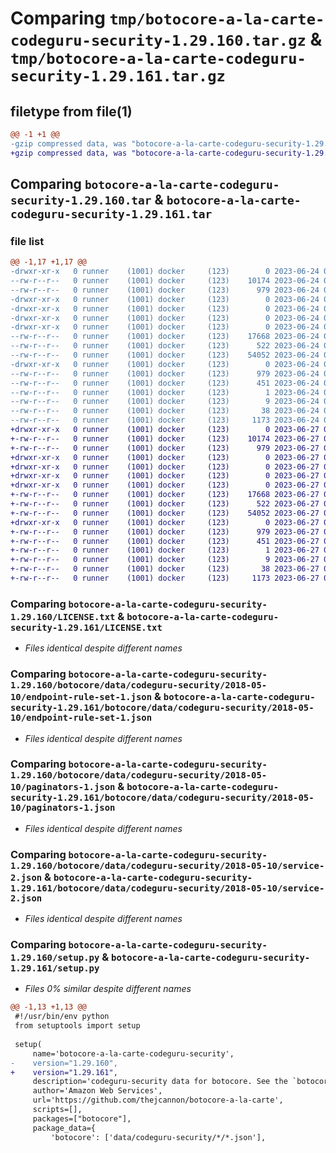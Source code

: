 # Comparing `tmp/botocore-a-la-carte-codeguru-security-1.29.160.tar.gz` & `tmp/botocore-a-la-carte-codeguru-security-1.29.161.tar.gz`

## filetype from file(1)

```diff
@@ -1 +1 @@
-gzip compressed data, was "botocore-a-la-carte-codeguru-security-1.29.160.tar", last modified: Sat Jun 24 01:41:02 2023, max compression
+gzip compressed data, was "botocore-a-la-carte-codeguru-security-1.29.161.tar", last modified: Tue Jun 27 01:44:44 2023, max compression
```

## Comparing `botocore-a-la-carte-codeguru-security-1.29.160.tar` & `botocore-a-la-carte-codeguru-security-1.29.161.tar`

### file list

```diff
@@ -1,17 +1,17 @@
-drwxr-xr-x   0 runner    (1001) docker     (123)        0 2023-06-24 01:41:02.402968 botocore-a-la-carte-codeguru-security-1.29.160/
--rw-r--r--   0 runner    (1001) docker     (123)    10174 2023-06-24 01:41:02.000000 botocore-a-la-carte-codeguru-security-1.29.160/LICENSE.txt
--rw-r--r--   0 runner    (1001) docker     (123)      979 2023-06-24 01:41:02.402968 botocore-a-la-carte-codeguru-security-1.29.160/PKG-INFO
-drwxr-xr-x   0 runner    (1001) docker     (123)        0 2023-06-24 01:41:02.398968 botocore-a-la-carte-codeguru-security-1.29.160/botocore/
-drwxr-xr-x   0 runner    (1001) docker     (123)        0 2023-06-24 01:41:02.398968 botocore-a-la-carte-codeguru-security-1.29.160/botocore/data/
-drwxr-xr-x   0 runner    (1001) docker     (123)        0 2023-06-24 01:41:02.398968 botocore-a-la-carte-codeguru-security-1.29.160/botocore/data/codeguru-security/
-drwxr-xr-x   0 runner    (1001) docker     (123)        0 2023-06-24 01:41:02.398968 botocore-a-la-carte-codeguru-security-1.29.160/botocore/data/codeguru-security/2018-05-10/
--rw-r--r--   0 runner    (1001) docker     (123)    17668 2023-06-24 01:40:51.000000 botocore-a-la-carte-codeguru-security-1.29.160/botocore/data/codeguru-security/2018-05-10/endpoint-rule-set-1.json
--rw-r--r--   0 runner    (1001) docker     (123)      522 2023-06-24 01:40:51.000000 botocore-a-la-carte-codeguru-security-1.29.160/botocore/data/codeguru-security/2018-05-10/paginators-1.json
--rw-r--r--   0 runner    (1001) docker     (123)    54052 2023-06-24 01:40:51.000000 botocore-a-la-carte-codeguru-security-1.29.160/botocore/data/codeguru-security/2018-05-10/service-2.json
-drwxr-xr-x   0 runner    (1001) docker     (123)        0 2023-06-24 01:41:02.402968 botocore-a-la-carte-codeguru-security-1.29.160/botocore_a_la_carte_codeguru_security.egg-info/
--rw-r--r--   0 runner    (1001) docker     (123)      979 2023-06-24 01:41:02.000000 botocore-a-la-carte-codeguru-security-1.29.160/botocore_a_la_carte_codeguru_security.egg-info/PKG-INFO
--rw-r--r--   0 runner    (1001) docker     (123)      451 2023-06-24 01:41:02.000000 botocore-a-la-carte-codeguru-security-1.29.160/botocore_a_la_carte_codeguru_security.egg-info/SOURCES.txt
--rw-r--r--   0 runner    (1001) docker     (123)        1 2023-06-24 01:41:02.000000 botocore-a-la-carte-codeguru-security-1.29.160/botocore_a_la_carte_codeguru_security.egg-info/dependency_links.txt
--rw-r--r--   0 runner    (1001) docker     (123)        9 2023-06-24 01:41:02.000000 botocore-a-la-carte-codeguru-security-1.29.160/botocore_a_la_carte_codeguru_security.egg-info/top_level.txt
--rw-r--r--   0 runner    (1001) docker     (123)       38 2023-06-24 01:41:02.402968 botocore-a-la-carte-codeguru-security-1.29.160/setup.cfg
--rw-r--r--   0 runner    (1001) docker     (123)     1173 2023-06-24 01:41:02.000000 botocore-a-la-carte-codeguru-security-1.29.160/setup.py
+drwxr-xr-x   0 runner    (1001) docker     (123)        0 2023-06-27 01:44:44.171573 botocore-a-la-carte-codeguru-security-1.29.161/
+-rw-r--r--   0 runner    (1001) docker     (123)    10174 2023-06-27 01:44:43.000000 botocore-a-la-carte-codeguru-security-1.29.161/LICENSE.txt
+-rw-r--r--   0 runner    (1001) docker     (123)      979 2023-06-27 01:44:44.171573 botocore-a-la-carte-codeguru-security-1.29.161/PKG-INFO
+drwxr-xr-x   0 runner    (1001) docker     (123)        0 2023-06-27 01:44:44.171573 botocore-a-la-carte-codeguru-security-1.29.161/botocore/
+drwxr-xr-x   0 runner    (1001) docker     (123)        0 2023-06-27 01:44:44.171573 botocore-a-la-carte-codeguru-security-1.29.161/botocore/data/
+drwxr-xr-x   0 runner    (1001) docker     (123)        0 2023-06-27 01:44:44.171573 botocore-a-la-carte-codeguru-security-1.29.161/botocore/data/codeguru-security/
+drwxr-xr-x   0 runner    (1001) docker     (123)        0 2023-06-27 01:44:44.171573 botocore-a-la-carte-codeguru-security-1.29.161/botocore/data/codeguru-security/2018-05-10/
+-rw-r--r--   0 runner    (1001) docker     (123)    17668 2023-06-27 01:44:35.000000 botocore-a-la-carte-codeguru-security-1.29.161/botocore/data/codeguru-security/2018-05-10/endpoint-rule-set-1.json
+-rw-r--r--   0 runner    (1001) docker     (123)      522 2023-06-27 01:44:35.000000 botocore-a-la-carte-codeguru-security-1.29.161/botocore/data/codeguru-security/2018-05-10/paginators-1.json
+-rw-r--r--   0 runner    (1001) docker     (123)    54052 2023-06-27 01:44:35.000000 botocore-a-la-carte-codeguru-security-1.29.161/botocore/data/codeguru-security/2018-05-10/service-2.json
+drwxr-xr-x   0 runner    (1001) docker     (123)        0 2023-06-27 01:44:44.171573 botocore-a-la-carte-codeguru-security-1.29.161/botocore_a_la_carte_codeguru_security.egg-info/
+-rw-r--r--   0 runner    (1001) docker     (123)      979 2023-06-27 01:44:44.000000 botocore-a-la-carte-codeguru-security-1.29.161/botocore_a_la_carte_codeguru_security.egg-info/PKG-INFO
+-rw-r--r--   0 runner    (1001) docker     (123)      451 2023-06-27 01:44:44.000000 botocore-a-la-carte-codeguru-security-1.29.161/botocore_a_la_carte_codeguru_security.egg-info/SOURCES.txt
+-rw-r--r--   0 runner    (1001) docker     (123)        1 2023-06-27 01:44:44.000000 botocore-a-la-carte-codeguru-security-1.29.161/botocore_a_la_carte_codeguru_security.egg-info/dependency_links.txt
+-rw-r--r--   0 runner    (1001) docker     (123)        9 2023-06-27 01:44:44.000000 botocore-a-la-carte-codeguru-security-1.29.161/botocore_a_la_carte_codeguru_security.egg-info/top_level.txt
+-rw-r--r--   0 runner    (1001) docker     (123)       38 2023-06-27 01:44:44.171573 botocore-a-la-carte-codeguru-security-1.29.161/setup.cfg
+-rw-r--r--   0 runner    (1001) docker     (123)     1173 2023-06-27 01:44:43.000000 botocore-a-la-carte-codeguru-security-1.29.161/setup.py
```

### Comparing `botocore-a-la-carte-codeguru-security-1.29.160/LICENSE.txt` & `botocore-a-la-carte-codeguru-security-1.29.161/LICENSE.txt`

 * *Files identical despite different names*

### Comparing `botocore-a-la-carte-codeguru-security-1.29.160/botocore/data/codeguru-security/2018-05-10/endpoint-rule-set-1.json` & `botocore-a-la-carte-codeguru-security-1.29.161/botocore/data/codeguru-security/2018-05-10/endpoint-rule-set-1.json`

 * *Files identical despite different names*

### Comparing `botocore-a-la-carte-codeguru-security-1.29.160/botocore/data/codeguru-security/2018-05-10/paginators-1.json` & `botocore-a-la-carte-codeguru-security-1.29.161/botocore/data/codeguru-security/2018-05-10/paginators-1.json`

 * *Files identical despite different names*

### Comparing `botocore-a-la-carte-codeguru-security-1.29.160/botocore/data/codeguru-security/2018-05-10/service-2.json` & `botocore-a-la-carte-codeguru-security-1.29.161/botocore/data/codeguru-security/2018-05-10/service-2.json`

 * *Files identical despite different names*

### Comparing `botocore-a-la-carte-codeguru-security-1.29.160/setup.py` & `botocore-a-la-carte-codeguru-security-1.29.161/setup.py`

 * *Files 0% similar despite different names*

```diff
@@ -1,13 +1,13 @@
 #!/usr/bin/env python
 from setuptools import setup
 
 setup(
     name='botocore-a-la-carte-codeguru-security',
-    version="1.29.160",
+    version="1.29.161",
     description='codeguru-security data for botocore. See the `botocore-a-la-carte` package for more info.',
     author='Amazon Web Services',
     url='https://github.com/thejcannon/botocore-a-la-carte',
     scripts=[],
     packages=["botocore"],
     package_data={
         'botocore': ['data/codeguru-security/*/*.json'],
```

